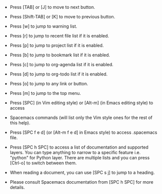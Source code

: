 * Press [TAB] or [J] to move to next button.

* Press [Shift-TAB] or [K] to move to previous button.

* Press [w] to jump to warning list.

* Press [r] to jump to recent file list if it is enabled.

* Press [p] to jump to project list if it is enabled.

* Press [b] to jump to bookmark list if it is enabled.

* Press [c] to jump to org-agenda list if it is enabled.

* Press [d] to jump to org-todo list if it is enabled.

* Press [o] to jump to any link or button.

* Press [m] to jump to the top menu.

* Press [SPC] (in Vim editing style) or [Alt-m] (in Emacs editing style) to access

* Spacemacs commands (will list only the Vim style ones for the rest of this help).

* Press [SPC f e d] (or [Alt-m f e d] in Emacs style) to access .spacemacs file.

* Press [SPC h SPC] to access a list of documentation and supported layers. You can type anything to narrow to a specific feature i.e. "python" for Python layer. There are multiple lists and you can press [Ctrl-o] to switch between them.

* When reading a document, you can use [SPC s j] to jump to a heading.

* Please consult Spacemacs documentation from [SPC h SPC] for more details.
